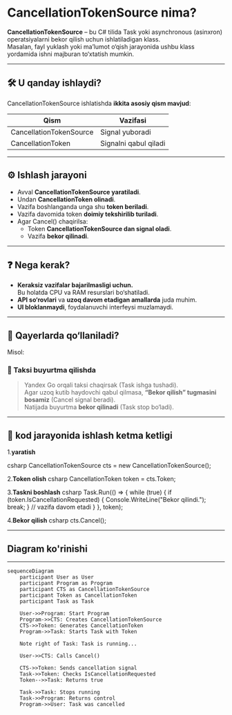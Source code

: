 # CancellationTokenSource nima?

**CancellationTokenSource** – bu C# tilida Task yoki asynchronous (asinxron) operatsiyalarni bekor qilish uchun ishlatiladigan klass.  
Masalan, fayl yuklash yoki ma’lumot o‘qish jarayonida ushbu klass yordamida ishni majburan to‘xtatish mumkin.

---

## 🛠 U qanday ishlaydi?

CancellationTokenSource ishlatishda **ikkita asosiy qism mavjud**:

| Qism | Vazifasi |
| --- | --- |
| CancellationTokenSource | Signal yuboradi |
| CancellationToken | Signalni qabul qiladi |

---

## ⚙️ Ishlash jarayoni

- Avval **CancellationTokenSource yaratiladi**.
- Undan **CancellationToken olinadi**.
- Vazifa boshlanganda unga shu **token beriladi**.
- Vazifa davomida token **doimiy tekshirilib turiladi**.
- Agar Cancel() chaqirilsa:
   - Token **CancellationTokenSource dan signal oladi**.
   - Vazifa **bekor qilinadi**.

---

## ❓ Nega kerak?

- **Keraksiz vazifalar bajarilmasligi uchun.**  
   Bu holatda CPU va RAM resurslari bo‘shatiladi.
- **API so‘rovlari** va **uzoq davom etadigan amallarda** juda muhim.
- **UI bloklanmaydi**, foydalanuvchi interfeysi muzlamaydi.

---

## 📌 Qayerlarda qo‘llaniladi?

Misol:

### 🚕 Taksi buyurtma qilishda

> Yandex Go orqali taksi chaqirsak (Task ishga tushadi).  
> Agar uzoq kutib haydovchi qabul qilmasa, **“Bekor qilish” tugmasini bosamiz** (Cancel signal beradi).  
> Natijada buyurtma **bekor qilinadi** (Task stop bo‘ladi).

---

## 📝 kod jarayonida ishlash ketma ketligi

1.**yaratish**


csharp
CancellationTokenSource cts = new CancellationTokenSource();

2.**Token olish**
csharp
CancellationToken token = cts.Token;

3.**Taskni boshlash**
csharp
Task.Run(() =>
{
    while (true)
    {
        if (token.IsCancellationRequested)
        {
            Console.WriteLine("Bekor qilindi.");
            break;
        }
        // vazifa davom etadi
    }
}, token);

4.**Bekor qilish**
csharp
cts.Cancel();

---
## Diagram ko'rinishi

---
```mermaid
sequenceDiagram
    participant User as User
    participant Program as Program
    participant CTS as CancellationTokenSource
    participant Token as CancellationToken
    participant Task as Task

    User->>Program: Start Program
    Program->>CTS: Creates CancellationTokenSource
    CTS->>Token: Generates CancellationToken
    Program->>Task: Starts Task with Token

    Note right of Task: Task is running...

    User->>CTS: Calls Cancel()

    CTS->>Token: Sends cancellation signal
    Task->>Token: Checks IsCancellationRequested
    Token-->>Task: Returns true

    Task->>Task: Stops running
    Task->>Program: Returns control
    Program->>User: Task was cancelled
```
